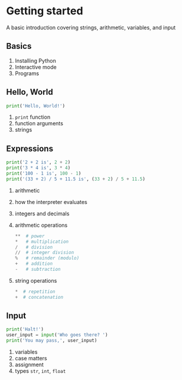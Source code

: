 # Getting started

A basic introduction covering strings, arithmetic, variables, and input

## Basics

1. Installing Python
1. Interactive mode
1. Programs

## Hello, World

```python
print('Hello, World!')
```

1. `print` function
1. function arguments
1. strings

## Expressions

```python
print('2 + 2 is', 2 + 2)
print('3 * 4 is', 3 * 4)
print('100 - 1 is', 100 - 1)
print('(33 + 2) / 5 + 11.5 is', (33 + 2) / 5 + 11.5)
```

1. arithmetic
1. how the interpreter evaluates
1. integers and decimals
1. arithmetic operations

   ```python
   **  # power
   *   # multiplication
   /   # division
   //  # integer division
   %   # remainder (modulo)
   +   # addition
   -   # subtraction
   ```

1. string operations

   ```python
   *  # repetition
   +  # concatenation
   ```

## Input

```python
print('Halt!')
user_input = input('Who goes there? ')
print('You may pass,', user_input)
```

1. variables
1. case matters
1. assignment
1. types `str`, `int`, `float`
